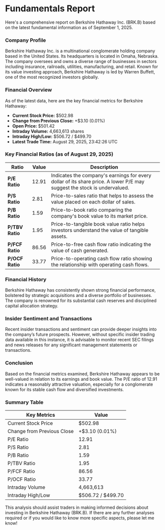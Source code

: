# Fundamentals Report

Here's a comprehensive report on Berkshire Hathaway Inc. (BRK.B) based on the latest fundamental information as of September 1, 2025.

### Company Profile
Berkshire Hathaway Inc. is a multinational conglomerate holding company based in the United States. Its headquarters is located in Omaha, Nebraska. The company oversees and owns a diverse range of businesses in sectors including insurance, railroads, utilities, manufacturing, and retail. Known for its value investing approach, Berkshire Hathaway is led by Warren Buffett, one of the most recognized investors globally.

### Financial Overview
As of the latest data, here are the key financial metrics for Berkshire Hathaway:

- **Current Stock Price:** $502.98
- **Change from Previous Close:** +$3.10 (0.01%)
- **Open Price:** $501.42
- **Intraday Volume:** 4,663,613 shares
- **Intraday High/Low:** $506.72 / $499.70
- **Latest Trade Time:** August 29, 2025, 23:42:26 UTC

### Key Financial Ratios (as of August 29, 2025)
| Ratio       | Value   | Description                                             |
|-------------|---------|---------------------------------------------------------|
| **P/E Ratio**       | 12.91   | Indicates the company's earnings for every dollar of its share price. A lower P/E may suggest the stock is undervalued. |
| **P/S Ratio**       | 2.81    | Price-to-sales ratio that helps to assess the value placed on each dollar of sales. |
| **P/B Ratio**       | 1.59    | Price-to-book ratio comparing the company's book value to its market price. |
| **P/TBV Ratio**     | 1.95    | Price-to-tangible book value ratio helps investors understand the value of tangible assets. |
| **P/FCF Ratio**     | 86.56   | Price-to-free cash flow ratio indicating the value of cash generated. |
| **P/OCF Ratio**     | 33.77   | Price-to-operating cash flow ratio showing the relationship with operating cash flows. |

### Financial History
Berkshire Hathaway has consistently shown strong financial performance, bolstered by strategic acquisitions and a diverse portfolio of businesses. The company is renowned for its substantial cash reserves and disciplined capital allocation strategy. 

### Insider Sentiment and Transactions
Recent insider transactions and sentiment can provide deeper insights into the company’s future prospects. However, without specific insider trading data available in this instance, it is advisable to monitor recent SEC filings and news releases for any significant management statements or transactions.

### Conclusion
Based on the financial metrics examined, Berkshire Hathaway appears to be well-valued in relation to its earnings and book value. The P/E ratio of 12.91 indicates a reasonably attractive valuation, especially for a conglomerate known for its stable cash flow and diversified investments.

### Summary Table
| Key Metrics                | Value               |
|----------------------------|---------------------|
| Current Stock Price        | $502.98             |
| Change from Previous Close  | +$3.10 (0.01%)      |
| P/E Ratio                  | 12.91               |
| P/S Ratio                  | 2.81                |
| P/B Ratio                  | 1.59                |
| P/TBV Ratio                | 1.95                |
| P/FCF Ratio                | 86.56               |
| P/OCF Ratio                | 33.77               |
| Intraday Volume            | 4,663,613           |
| Intraday High/Low         | $506.72 / $499.70   |

This analysis should assist traders in making informed decisions about investing in Berkshire Hathaway (BRK.B). If there are any further analyses required or if you would like to know more specific aspects, please let me know!
